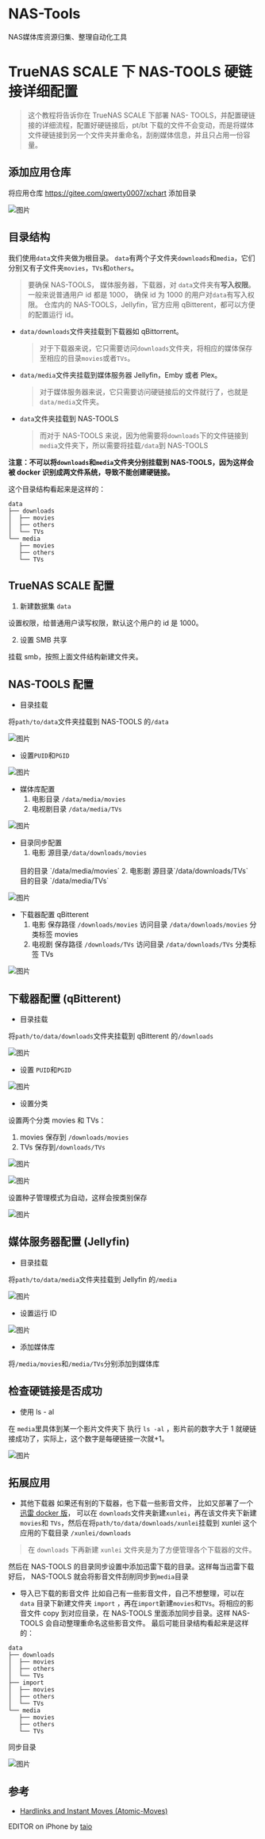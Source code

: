 # NAS-Tools

NAS媒体库资源归集、整理自动化工具

# TrueNAS SCALE 下 NAS-TOOLS 硬链接详细配置

> 这个教程将告诉你在 TrueNAS SCALE 下部署 NAS- TOOLS，并配置硬链接的详细流程，配置好硬链接后，pt/bt 下载的文件不会变动，而是将媒体文件硬链接到另一个文件夹并重命名，刮削媒体信息，并且只占用一份容量。

## 添加应用仓库

将应用仓库 https://gitee.com/qwerty0007/xchart 添加目录

![图片](https://gitee.com/qwerty0007/xchart/raw/main/assets/add.png)

## 目录结构

我们使用`data`文件夹做为根目录。
`data`有两个子文件夹`downloads`和`media`，它们分别又有子文件夹`movies`，`TVs`和`others`。

> 要确保 NAS-TOOLS， 媒体服务器，下载器，对 `data`文件夹有**写入权限**。一般来说普通用户 id 都是 1000， 确保 id 为 1000 的用户对`data`有写入权限。
> 仓库内的 NAS-TOOLS，Jellyfin，官方应用 qBitterent，都可以方便的配置运行 id。

- `data/downloads`文件夹挂载到下载器如 qBittorrent。
  > 对于下载器来说，它只需要访问`downloads`文件夹，将相应的媒体保存至相应的目录`movies`或者`TVs`。
- `data/media`文件夹挂载到媒体服务器 Jellyfin，Emby 或者 Plex。
  > 对于媒体服务器来说，它只需要访问硬链接后的文件就行了，也就是`data/media`文件夹。
- `data`文件夹挂载到 NAS-TOOLS
  > 而对于 NAS-TOOLS 来说，因为他需要将`downloads`下的文件链接到`media`文件夹下，所以需要将挂载`/data`到 NAS-TOOLS

**注意：不可以将`downloads`和`media`文件夹分别挂载到 NAS-TOOLS，因为这样会被 docker 识别成两文件系统，导致不能创建硬链接。**

这个目录结构看起来是这样的：

```
data
├── downloads
│  ├── movies
│  ├── others
│  └── TVs
└── media
   ├── movies
   ├── others
   └── TVs
```

## TrueNAS SCALE 配置

1. 新建数据集 `data`

设置权限，给普通用户读写权限，默认这个用户的 id 是 1000。

2. 设置 SMB 共享

挂载 smb，按照上面文件结构新建文件夹。

## NAS-TOOLS 配置

- 目录挂载

将`path/to/data`文件夹挂载到 NAS-TOOLS 的`/data`

![图片](https://gitee.com/qwerty0007/xchart/raw/main/assets/IMG_1.jpg)

- 设置`PUID`和`PGID`

![图片](https://gitee.com/qwerty0007/xchart/raw/main/assets/IMG_12.png)

- 媒体库配置
  1. 电影目录 `/data/media/movies`
  2. 电视剧目录 `/data/media/TVs`

![图片](https://gitee.com/qwerty0007/xchart/raw/main/assets/IMG_4.jpg)

- 目录同步配置
  1. 电影
  源目录`/data/downloads/movies` 
  <br>
  目的目录 `/data/media/movies`
  2. 电影剧
  源目录`/data/downloads/TVs`
  <br>
  目的目录 `/data/media/TVs`

![图片](https://gitee.com/qwerty0007/xchart/raw/main/assets/IMG_3.jpg)

- 下载器配置 qBitterent
  1. 电影
     保存路径 `/downloads/movies`
     访问目录 `/data/downloads/movies`
     分类标签 movies
  2. 电视剧
     保存路径 `/downloads/TVs`
     访问目录 `/data/downloads/TVs`
     分类标签 TVs

![图片](https://gitee.com/qwerty0007/xchart/raw/main/assets/IMG_5.jpg)

## 下载器配置 (qBitterent)

- 目录挂载

将`path/to/data/downloads`文件夹挂载到 qBitterent 的`/downloads`

![图片](https://gitee.com/qwerty0007/xchart/raw/main/assets/IMG_6.jpg)

- 设置 `PUID`和`PGID`

![图片](https://gitee.com/qwerty0007/xchart/raw/main/assets/IMG_13.png)

- 设置分类

设置两个分类 movies 和 TVs：
1. movies 保存到 `/downloads/movies`
2. TVs 保存到`/downloads/TVs`

![图片](https://gitee.com/qwerty0007/xchart/raw/main/assets/IMG_7.jpg)

![图片](https://gitee.com/qwerty0007/xchart/raw/main/assets/IMG_8.jpg)

设置种子管理模式为自动，这样会按类别保存

![图片](https://gitee.com/qwerty0007/xchart/raw/main/assets/IMG_9.jpg)

## 媒体服务器配置 (Jellyfin)

- 目录挂载

将`path/to/data/media`文件夹挂载到 Jellyfin 的`/media`

![图片](https://gitee.com/qwerty0007/xchart/raw/main/assets/IMG_10.jpg)

- 设置运行 ID

![图片](https://gitee.com/qwerty0007/xchart/raw/main/assets/IMG_14.jpg)

- 添加媒体库

将`/media/movies`和`/media/TVs`分别添加到媒体库

## 检查硬链接是否成功

- 使用 ls - al

在 `media`里具体到某一个影片文件夹下 执行 `ls -al` ，影片前的数字大于 1 就硬链接成功了，实际上，这个数字是每硬链接一次就+1。

![图片](https://gitee.com/qwerty0007/xchart/raw/main/assets/IMG_11.jpg)

## 拓展应用

- 其他下载器
如果还有别的下载器，也下载一些影音文件， 比如又部署了一个 [迅雷 docker 版](https://hub.docker.com/r/cnk3x/xunlei)， 可以在 `downloads`文件夹新建`xunlei`，再在该文件夹下新建`movies`和 `TVs`，然后在将`path/to/data/downloads/xunlei`挂载到 xunlei 这个应用的下载目录 `/xunlei/downloads`

> 在 `downloads` 下再新建 `xunlei` 文件夹是为了方便管理各个下载器的文件。

然后在 NAS-TOOLS 的目录同步设置中添加迅雷下载的目录。这样每当迅雷下载好后， NAS-TOOLS 就会将影音文件刮削同步到`media`目录

- 导入已下载的影音文件
比如自己有一些影音文件，自己不想整理，可以在 `data` 目录下新建文件夹 `import` ，再在`import`新建`movies`和`TVs`。将相应的影音文件 copy 到对应目录，在 NAS-TOOLS 里面添加同步目录。这样 NAS-TOOLS 会自动整理重命名这些影音文件。
最后可能目录结构看起来是这样的：

```
data
├── downloads
│  ├── movies
│  ├── others
│  └── TVs
├── import
│  ├── movies
│  ├── others
│  └── TVs
└── media
   ├── movies
   ├── others
   └── TVs
```

同步目录

![图片](https://gitee.com/qwerty0007/xchart/raw/main/assets/IMG_15.png)

## 参考

- [Hardlinks and Instant Moves (Atomic-Moves)](https://trash-guides.info/Hardlinks/Hardlinks-and-Instant-Moves/)



EDITOR on iPhone by [taio](https://taio.app/cn/)